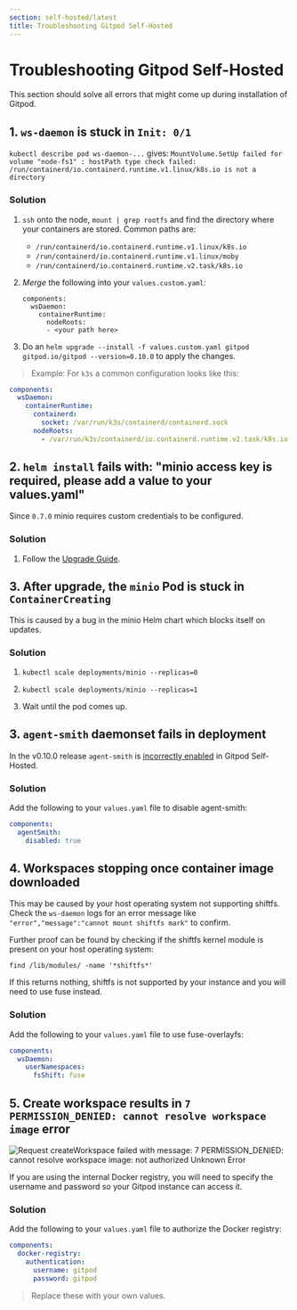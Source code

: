 ```yaml
---
section: self-hosted/latest
title: Troubleshooting Gitpod Self-Hosted
---
```


<script context="module">
  export const prerender = true;
</script>

# Troubleshooting Gitpod Self-Hosted

This section should solve all errors that might come up during installation of Gitpod.

## 1. `ws-daemon` is stuck in `Init: 0/1`

`kubectl describe pod ws-daemon-...` gives:
`MountVolume.SetUp failed for volume "node-fs1" : hostPath type check failed: /run/containerd/io.containerd.runtime.v1.linux/k8s.io is not a directory`

### Solution

1.  `ssh` onto the node, `mount | grep rootfs` and find the directory where your containers are stored. Common paths are:

    - `/run/containerd/io.containerd.runtime.v1.linux/k8s.io`
    - `/run/containerd/io.containerd.runtime.v1.linux/moby`
    - `/run/containerd/io.containerd.runtime.v2.task/k8s.io`

2.  _Merge_ the following into your `values.custom.yaml`:

    ```
    components:
      wsDaemon:
        containerRuntime:
          nodeRoots:
          - <your path here>
    ```

3.  Do an `helm upgrade --install -f values.custom.yaml gitpod gitpod.io/gitpod --version=0.10.0` to apply the changes.

> Example: For `k3s` a common configuration looks like this:

```yaml
components:
  wsDaemon:
    containerRuntime:
      containerd:
        socket: /var/run/k3s/containerd/containerd.sock
      nodeRoots:
        - /var/run/k3s/containerd/io.containerd.runtime.v2.task/k8s.io
```

## 2. `helm install` fails with: "minio access key is required, please add a value to your values.yaml"

Since `0.7.0` minio requires custom credentials to be configured.

### Solution

1.  Follow the [Upgrade Guide](./updating).

## 3. After upgrade, the `minio` Pod is stuck in `ContainerCreating`

This is caused by a bug in the minio Helm chart which blocks itself on updates.

### Solution

1.  `kubectl scale deployments/minio --replicas=0`

1.  `kubectl scale deployments/minio --replicas=1`

1.  Wait until the pod comes up.

## 3. `agent-smith` daemonset fails in deployment

In the v0.10.0 release `agent-smith` is [incorrectly enabled](https://github.com/gitpod-io/gitpod/issues/4885#issuecomment-884205801) in Gitpod Self-Hosted.

### Solution

Add the following to your `values.yaml` file to disable agent-smith:

```yaml
components:
  agentSmith:
    disabled: true
```

## 4. Workspaces stopping once container image downloaded

This may be caused by your host operating system not supporting shiftfs. Check the `ws-daemon` logs for an error message like `"error","message":"cannot mount shiftfs mark"` to confirm.

Further proof can be found by checking if the shiftfs kernel module is present on your host operating system:

```shell
find /lib/modules/ -name '*shiftfs*'
```

If this returns nothing, shiftfs is not supported by your instance and you will need to use fuse instead.

### Solution

Add the following to your `values.yaml` file to use fuse-overlayfs:

```yaml
components:
  wsDaemon:
    userNamespaces:
      fsShift: fuse
```

## 5. Create workspace results in `7 PERMISSION_DENIED: cannot resolve workspace image` error

![Request createWorkspace failed with message: 7 PERMISSION_DENIED: cannot resolve workspace image: not authorized Unknown Error](../../../static/images/docs/self-hosted/troubleshooting/registry-unauthorized.jpeg)

If you are using the internal Docker registry, you will need to specify the username and password so your Gitpod instance can access it.

### Solution

Add the following to your `values.yaml` file to authorize the Docker registry:

```yaml
components:
  docker-registry:
    authentication:
      username: gitpod
      password: gitpod
```

> Replace these with your own values.
